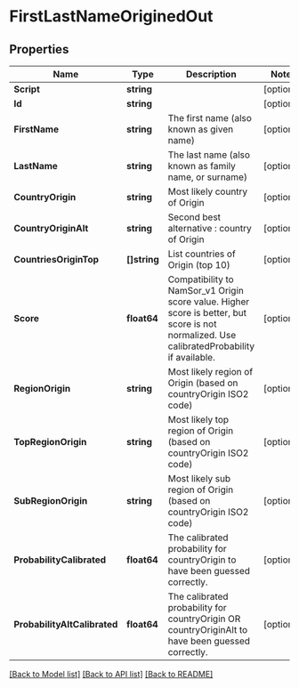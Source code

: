 # FirstLastNameOriginedOut

## Properties
Name | Type | Description | Notes
------------ | ------------- | ------------- | -------------
**Script** | **string** |  | [optional] 
**Id** | **string** |  | [optional] 
**FirstName** | **string** | The first name (also known as given name) | [optional] 
**LastName** | **string** | The last name (also known as family name, or surname) | [optional] 
**CountryOrigin** | **string** | Most likely country of Origin | [optional] 
**CountryOriginAlt** | **string** | Second best alternative : country of Origin | [optional] 
**CountriesOriginTop** | **[]string** | List countries of Origin (top 10) | [optional] 
**Score** | **float64** | Compatibility to NamSor_v1 Origin score value. Higher score is better, but score is not normalized. Use calibratedProbability if available.  | [optional] 
**RegionOrigin** | **string** | Most likely region of Origin (based on countryOrigin ISO2 code) | [optional] 
**TopRegionOrigin** | **string** | Most likely top region of Origin (based on countryOrigin ISO2 code) | [optional] 
**SubRegionOrigin** | **string** | Most likely sub region of Origin (based on countryOrigin ISO2 code) | [optional] 
**ProbabilityCalibrated** | **float64** | The calibrated probability for countryOrigin to have been guessed correctly. | [optional] 
**ProbabilityAltCalibrated** | **float64** | The calibrated probability for countryOrigin OR countryOriginAlt to have been guessed correctly. | [optional] 

[[Back to Model list]](../README.md#documentation-for-models) [[Back to API list]](../README.md#documentation-for-api-endpoints) [[Back to README]](../README.md)


